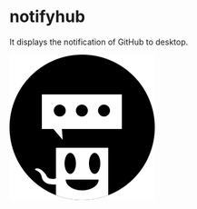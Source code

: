 # notifyhub
It displays the notification of GitHub to desktop.

![notify_hub](https://raw.githubusercontent.com/zaru/notify_hub/master/NotifyHub/icon_256.png)
